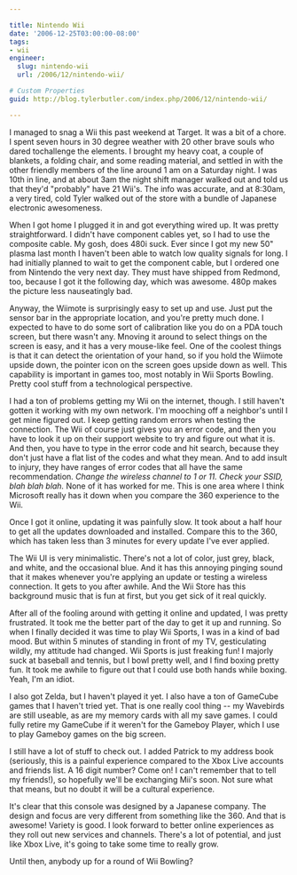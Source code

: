 ```yaml
---

title: Nintendo Wii
date: '2006-12-25T03:00:00-08:00'
tags:
- wii
engineer:
  slug: nintendo-wii
  url: /2006/12/nintendo-wii/

# Custom Properties
guid: http://blog.tylerbutler.com/index.php/2006/12/nintendo-wii/

---
```


I managed to snag a Wii this past weekend at Target. It was a bit of a chore.
I spent seven hours in 30 degree weather with 20 other brave souls who dared
tochallenge the elements. I brought my heavy coat, a couple of blankets, a
folding chair, and some reading material, and settled in with the other
friendly members of the line around 1 am on a Saturday night. I was 10th in
line, and at about 3am the night shift manager walked out and told us that
they'd "probably" have 21 Wii's. The info was accurate, and at 8:30am, a very
tired, cold Tyler walked out of the store with a bundle of Japanese electronic
awesomeness.

When I got home I plugged it in and got everything wired up. It was pretty
straightforward. I didn't have component cables yet, so I had to use the
composite cable. My gosh, does 480i suck. Ever since I got my new 50" plasma
last month I haven't been able to watch low quality signals for long. I had
initially planned to wait to get the component cable, but I ordered one from
Nintendo the very next day. They must have shipped from Redmond, too, because
I got it the following day, which was awesome. 480p makes the picture less
nauseatingly bad.

Anyway, the Wiimote is surprisingly easy to set up and use. Just put the
sensor bar in the appropriate location, and you're pretty much done. I
expected to have to do some sort of calibration like you do on a PDA touch
screen, but there wasn't any. Mnoving it around to select things on the screen
is easy, and it has a very mouse-like feel. One of the coolest things is that
it can detect the orientation of your hand, so if you hold the Wiimote upside
down, the pointer icon on the screen goes upside down as well. This capability
is important in games too, most notably in Wii Sports Bowling. Pretty cool
stuff from a technological perspective.

I had a ton of problems getting my Wii on the internet, though. I still
haven't gotten it working with my own network. I'm mooching off a neighbor's
until I get mine figured out. I keep getting random errors when testing the
connection. The Wii of course just gives you an error code, and then you have
to look it up on their support website to try and figure out what it is. And
then, you have to type in the error code and hit search, because they don't
just have a flat list of the codes and what they mean. And to add insult to
injury, they have ranges of error codes that all have the same recommendation.
_Change the wireless channel to 1 or 11. Check your SSID, blah blah blah._
None of it has worked for me. This is one area where I think Microsoft really
has it down when you compare the 360 experience to the Wii.

Once I got it online, updating it was painfully slow. It took about a half
hour to get all the updates downloaded and installed. Compare this to the 360,
which has taken less than 3 minutes for every update I've ever applied.

The Wii UI is very minimalistic. There's not a lot of color, just grey, black,
and white, and the occasional blue. And it has this annoying pinging sound
that it makes whenever you're applying an update or testing a wireless
connection. It gets to you after awhile. And the Wii Store has this background
music that is fun at first, but you get sick of it real quickly.

After all of the fooling around with getting it online and updated, I was
pretty frustrated. It took me the better part of the day to get it up and
running. So when I finally decided it was time to play Wii Sports, I was in a
kind of bad mood. But within 5 minutes of standing in front of my TV,
gesticulating wildly, my attitude had changed. Wii Sports is just freaking
fun! I majorly suck at baseball and tennis, but I bowl pretty well, and I find
boxing pretty fun. It took me awhile to figure out that I could use both hands
while boxing. Yeah, I'm an idiot.

I also got Zelda, but I haven't played it yet. I also have a ton of GameCube
games that I haven't tried yet. That is one really cool thing -- my Wavebirds
are still useable, as are my memory cards with all my save games. I could
fully retire my GameCube if it weren't for the Gameboy Player, which I use to
play Gameboy games on the big screen.

I still have a lot of stuff to check out. I added Patrick to my address book
(seriously, this is a painful experience compared to the Xbox Live accounts
and friends list. A 16 digit number? Come on! I can't remember that to tell my
friends!), so hopefully we'll be exchanging Mii's soon. Not sure what that
means, but no doubt it will be a cultural experience.

It's clear that this console was designed by a Japanese company. The design
and focus are very different from something like the 360. And that is awesome!
Variety is good. I look forward to better online experiences as they roll out
new services and channels. There's a lot of potential, and just like Xbox
Live, it's going to take some time to really grow.

Until then, anybody up for a round of Wii Bowling?
